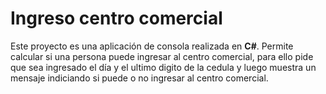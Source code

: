 # Ingreso centro comercial

Este proyecto es una aplicación de consola realizada en **C#**.
Permite calcular si una persona puede ingresar al centro comercial, para ello pide que sea ingresado el día y el ultimo digito de la cedula y luego muestra un mensaje indiciando si puede o no ingresar al centro comercial.
